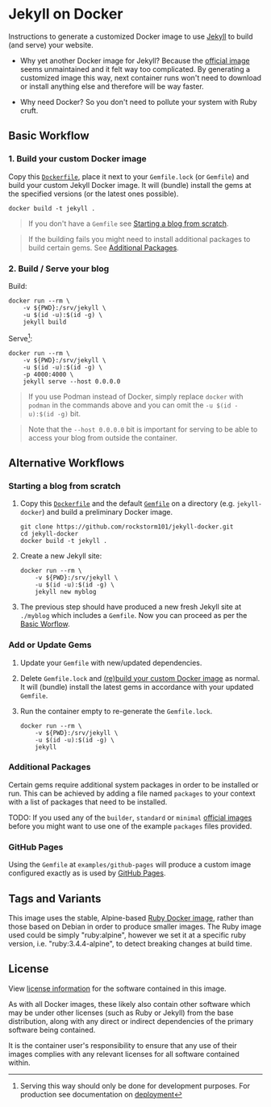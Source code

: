 Jekyll on Docker
================

Instructions to generate a customized Docker image to use [Jekyll][1] to build
(and serve) your website.

 * Why yet another Docker image for Jekyll? Because the [official image][2]
   seems unmaintained and it felt way too complicated. By generating a
   customized image this way, next container runs won't need to download or
   install anything else and therefore will be way faster.

 * Why need Docker? So you don't need to pollute your system with Ruby cruft.


[1]: https://jekyllrb.com/
[2]: https://github.com/envygeeks/jekyll-docker


Basic Workflow
--------------
### 1. Build your custom Docker image

Copy this [`Dockerfile`](Dockerfile), place it next to your `Gemfile.lock` (or
`Gemfile`) and build your custom Jekyll Docker image. It will (bundle) install
the gems at the specified versions (or the latest ones possible).

```
docker build -t jekyll .
```

> If you don't have a `Gemfile` see [Starting a blog from
> scratch](#starting-a-blog-from-scratch).

> If the building fails you might need to install additional packages to build
> certain gems. See [Additional Packages](#additional-packages).


### 2. Build / Serve your blog

Build:
```
docker run --rm \
    -v ${PWD}:/srv/jekyll \
    -u $(id -u):$(id -g) \
    jekyll build
```

Serve[^1]:
```
docker run --rm \
    -v ${PWD}:/srv/jekyll \
    -u $(id -u):$(id -g) \
    -p 4000:4000 \
    jekyll serve --host 0.0.0.0
```

> If you use Podman instead of Docker, simply replace `docker` with `podman`
> in the commands above and you can omit the `-u $(id -u):$(id -g)` bit.

> Note that the `--host 0.0.0.0` bit is important for serving to be able to
> access your blog from outside the container.


Alternative Workflows
---------------------
### Starting a blog from scratch

 1. Copy this [`Dockerfile`](Dockerfile) and the default [`Gemfile`](Gemfile)
    on a directory (e.g. `jekyll-docker`) and build a preliminary Docker image.
    ```
    git clone https://github.com/rockstorm101/jekyll-docker.git
    cd jekyll-docker
    docker build -t jekyll .
    ```

 2. Create a new Jekyll site:
    ```
    docker run --rm \
        -v ${PWD}:/srv/jekyll \
        -u $(id -u):$(id -g) \
        jekyll new myblog
    ```

 3. The previous step should have produced a new fresh Jekyll site at
    `./myblog` which includes a `Gemfile`. Now you can proceed as per the
    [Basic Worflow](#basic-workflow).


### Add or Update Gems

 1. Update your `Gemfile` with new/updated dependencies.

 2. Delete `Gemfile.lock` and [(re)build your custom Docker
    image](#1-build-your-custom-docker-image) as normal. It will (bundle)
    install the latest gems in accordance with your updated `Gemfile`.

 3. Run the container empty to re-generate the `Gemfile.lock`.
    ```
    docker run --rm \
        -v ${PWD}:/srv/jekyll \
        -u $(id -u):$(id -g) \
        jekyll
    ```


### Additional Packages

Certain gems require additional system packages in order to be installed or
run. This can be achieved by adding a file named `packages` to your context
with a list of packages that need to be installed.

TODO: If you used any of the `builder`, `standard` or `minimal` [official
images][2] before you might want to use one of the example `packages` files
provided.


### GitHub Pages

Using the `Gemfile` at `examples/github-pages` will produce a custom image
configured exactly as is used by [GitHub Pages][3].

[3]: https://docs.github.com/en/pages/setting-up-a-github-pages-site-with-jekyll/testing-your-github-pages-site-locally-with-jekyll


Tags and Variants
-----------------
This image uses the stable, Alpine-based [Ruby Docker image][5], rather than
those based on Debian in order to produce smaller images. The Ruby image used
could be simply "ruby:alpine", however we set it at a specific ruby version,
i.e. "ruby:3.4.4-alpine", to detect breaking changes at build time.

[5]: https://hub.docker.com/_/ruby


License
-------
View [license information](LICENSE) for the software contained in this image.

As with all Docker images, these likely also contain other software which may
be under other licenses (such as Ruby or Jekyll) from the base distribution,
along with any direct or indirect dependencies of the primary software being
contained.

It is the container user's responsibility to ensure that any use of their
images complies with any relevant licenses for all software contained within.


[^1]: Serving this way should only be done for development purposes. For
    production see documentation on [deployment][4]


[4]: https://jekyllrb.com/docs/deployment/
